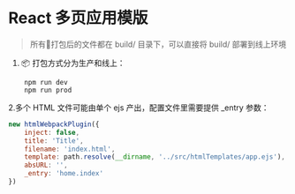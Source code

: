 # React 多页应用模版

> 所有打包后的文件都在 build/ 目录下，可以直接将 build/ 部署到线上环境

1. 📦 打包方式分为生产和线上：
```bash:
    npm run dev
    npm run prod
```

2.多个 HTML 文件可能由单个 ejs 产出，配置文件里需要提供 _entry 参数：
```javascript
new htmlWebpackPlugin({
    inject: false,
    title: 'Title',
    filename: 'index.html',
    template: path.resolve(__dirname, '../src/htmlTemplates/app.ejs'),
    absURL: '',
    _entry: 'home.index'
})
```